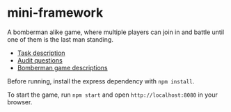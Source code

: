 # mini-framework

A bomberman alike game, where multiple players can join in and battle until one of them is the last man standing.

- [Task description](https://github.com/01-edu/public/tree/master/subjects/bomberman-dom)
- [Audit questions](https://github.com/01-edu/public/tree/master/subjects/bomberman-dom/audit)
- [Bomberman game descriptions](https://bomberman.fandom.com/wiki/Bomberman_(series))

Before running, install the express dependency with `npm install`.

To start the game, run `npm start` and open `http://localhost:8080` in your browser.
